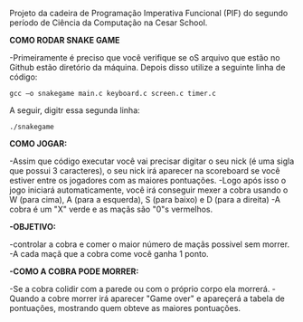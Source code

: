Projeto da cadeira de Programação Imperativa Funcional (PIF) do segundo período de Ciência da Computação na Cesar School.

**COMO RODAR SNAKE GAME**

-Primeiramente é preciso que você verifique se oS arquivo que estão no Github estão diretório da máquina. Depois disso utilize a seguinte linha de código:
```
gcc –o snakegame main.c keyboard.c screen.c timer.c
```

A seguir, digitr essa segunda linha:

```
./snakegame
```

**COMO JOGAR:**

-Assim que código executar você vai precisar digitar o seu nick (é uma sigla que possui 3 caracteres), o seu nick irá aparecer na scoreboard se você estiver entre os jogadores com as maiores pontuações.
-Logo após isso o jogo iniciará automaticamente, você irá conseguir mexer a cobra usando o W (para cima), A (para a esquerda), S (para baixo) e D (para a direita)
-A cobra é um "X" verde e as maçãs são "0"s vermelhos.

**-OBJETIVO:**

-controlar a cobra e comer o maior número de maçãs possivel sem morrer.
-A cada maçã que a cobra come você ganha 1 ponto.

**-COMO A COBRA PODE MORRER:**

-Se a cobra colidir com a parede ou com o próprio corpo ela morrerá.
-Quando a cobre morrer irá aparecer "Game over" e apareçerá a tabela de pontuações, mostrando quem obteve as maiores pontuações.
